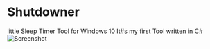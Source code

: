 # Shutdowner
 little Sleep Timer Tool for Windows 10
 It#s my first Tool written in C#
![Screenshot](https://github.com/VenominousX/Shutdowner/Master/Image/SharedScreenshot.jpg)
